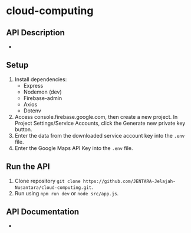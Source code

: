 # cloud-computing

## API Description
-

## Setup
1. Install dependencies:
   - Express
   - Nodemon (dev)
   - Firebase-admin
   - Axios
   - Dotenv
2. Access console.firebase.google.com, then create a new project. In Project Settings/Service Accounts, click the Generate new private key button.
3. Enter the data from the downloaded service account key into the ```.env``` file.
4. Enter the Google Maps API Key into the ```.env``` file.

## Run the API
1. Clone repository ```git clone https://github.com/JENTARA-Jelajah-Nusantara/cloud-computing.git```.
2. Run using ```npm run dev``` or ```node src/app.js```.

## API Documentation
-
